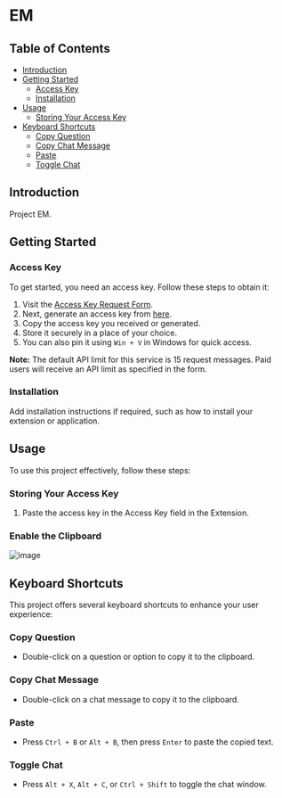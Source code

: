 # EM

## Table of Contents

- [Introduction](#introduction)
- [Getting Started](#getting-started)
  - [Access Key](#access-key)
  - [Installation](#installation)
- [Usage](#usage)
  - [Storing Your Access Key](#storing-your-access-key)
- [Keyboard Shortcuts](#keyboard-shortcuts)
  - [Copy Question](#copy-question)
  - [Copy Chat Message](#copy-chat-message)
  - [Paste](#paste)
  - [Toggle Chat](#toggle-chat)

## Introduction

Project EM.

## Getting Started

### Access Key

To get started, you need an access key. Follow these steps to obtain it:

1. Visit the [Access Key Request Form](https://forms.gle/Z2ebrseMRdNW1nAD7).
2. Next, generate an access key from [here](https://google-palm-ai.vercel.app/generate_access_key).
3. Copy the access key you received or generated.
4. Store it securely in a place of your choice.
5. You can also pin it using `Win + V` in Windows for quick access.

**Note:** The default API limit for this service is 15 request messages. Paid users will receive an API limit as specified in the form.

### Installation

Add installation instructions if required, such as how to install your extension or application.

## Usage

To use this project effectively, follow these steps:

### Storing Your Access Key

1. Paste the access key in the Access Key field in the Extension.

### Enable the Clipboard

![image](https://github.com/sauravhathi/em/assets/61316762/ecc93024-eb7d-4359-920f-1975c282ed47)

## Keyboard Shortcuts

This project offers several keyboard shortcuts to enhance your user experience:

### Copy Question

- Double-click on a question or option to copy it to the clipboard.

### Copy Chat Message

- Double-click on a chat message to copy it to the clipboard.

### Paste

- Press `Ctrl + B` or `Alt + B`, then press `Enter` to paste the copied text.

### Toggle Chat

- Press `Alt + X`, `Alt + C`, or `Ctrl + Shift` to toggle the chat window.
